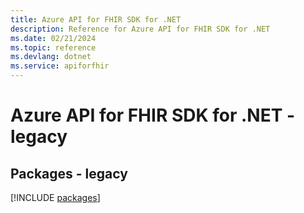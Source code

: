 ```yaml
---
title: Azure API for FHIR SDK for .NET
description: Reference for Azure API for FHIR SDK for .NET
ms.date: 02/21/2024
ms.topic: reference
ms.devlang: dotnet
ms.service: apiforfhir
---
```

# Azure API for FHIR SDK for .NET - legacy
## Packages - legacy
[!INCLUDE [packages](api-for-fhir-index.md)]